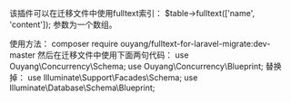 该插件可以在迁移文件中使用fulltext索引：
$table->fulltext(['name', 'content']);
参数为一个数组。

使用方法：
composer require ouyang/fulltext-for-laravel-migrate:dev-master
然后在迁移文件中使用下面两句代码：
use Ouyang\Concurrency\Schema;
use Ouyang\Concurrency\Blueprint;
替换掉：
use Illuminate\Support\Facades\Schema;
use Illuminate\Database\Schema\Blueprint;
